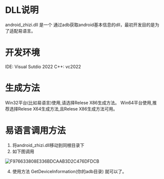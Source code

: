 # DLL说明
android_zhizi.dll 是一个 通过adb获取android基本信息的dll，最初开发目的是为了适配易语言。

# 开发环境
IDE: Visual Sutdio 2022
C++: vc2022

# 生成方法
Win32平台(比如易语言)使用,请选择Relese X86生成方法。
Win64平台使用,推荐选择Relese X64生成方法,且Relese X86生成方法可用。

# 易语言调用方法
1. 将android_zhizi.dll移动到同根目录下
2. 如下图调用

![F976633808E336BDCAAB3D2C476DFDCB](https://github.com/zhizi01/android_zhizi/assets/88622750/8b06a796-13b6-4fb0-9008-9e40b19bdcdc)

4. 使用方法 GetDeviceInformation(你的adb目录) 就可以了。
